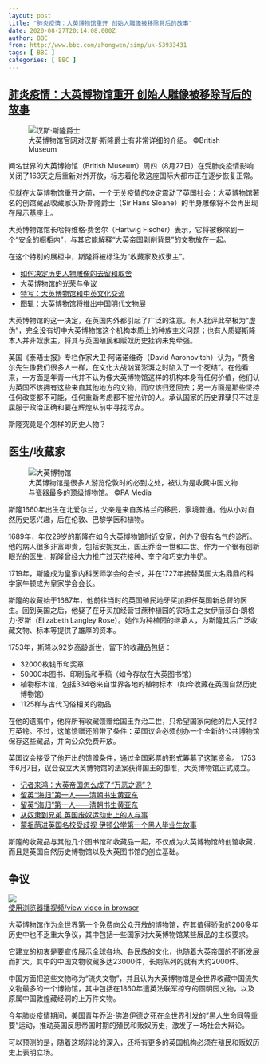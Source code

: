 ```yaml
---
layout: post
title: "肺炎疫情：大英博物馆重开 创始人雕像被移除背后的故事"
date: 2020-08-27T20:14:08.000Z
author: BBC
from: http://www.bbc.com/zhongwen/simp/uk-53933431
tags: [ BBC ]
categories: [ BBC ]
---
```

<!--1598559248000-->
[肺炎疫情：大英博物馆重开 创始人雕像被移除背后的故事](http://www.bbc.com/zhongwen/simp/uk-53933431)
------

<div>
<figure><img alt="汉斯·斯隆爵士" src="https://ichef.bbci.co.uk/news/600/cpsprodpb/1702E/production/_114145249_8a93f173-9520-47b0-867b-87ff5d83c8c8.jpg" referrerpolicy="no-referrer"><br><figcaption>大英博物馆官网对汉斯·斯隆爵士有非常详细的介绍。 ©British Museum</figcaption></figure><p class="story-body__introduction">闻名世界的大英博物馆（British Museum）周四（8月27日）在受肺炎疫情影响关闭了163天之后重新对外开放，标志着伦敦这座国际大都市正在逐步恢复正常。</p><p>但就在大英博物馆重开之前，一个无关疫情的决定震动了英国社会：大英博物馆著名的创馆藏品收藏家汉斯·斯隆爵士（Sir Hans Sloane）的半身雕像将不会再出现在展示基座上。</p><p>大英博物馆馆长哈特维格·费舍尔（Hartwig Fischer）表示，它将被移除到一个“安全的橱柜内”，与其它能解释“大英帝国剥削背景”的文物放在一起。</p><p>在这个特别的展柜中，斯隆将被标注为“收藏家及奴隶主”。</p><ul class="story-body__unordered-list"><li class="story-body__list-item"><a href="http://www.bbc.com/zhongwen/simp/world-52993814" class="story-body__link">如何决定历史人物雕像的去留和取舍</a></li><li class="story-body__list-item"><a href="http://news.bbc.co.uk/chinese/simp/hi/newsid_2970000/newsid_2971700/2971780.stm" class="story-body__link">大英博物馆的光荣与争议</a></li><li class="story-body__list-item"><a href="https://www.bbc.com/zhongwen/simp/uk/2015/01/150115_british_museum" class="story-body__link">特写：大英博物馆和中英文化交流</a></li><li class="story-body__list-item"><a href="https://www.bbc.com/zhongwen/simp/multimedia/2014/01/140123_pic_ming_exhibition" class="story-body__link">图辑：大英博物馆将推出中国明代文物展</a></li></ul><p>大英博物馆的这一决定，在英国内外都引起了广泛的注意。有人批评此举极为“虚伪”，完全没有切中大英博物馆这个机构本质上的种族主义问题；也有人质疑斯隆本人并非奴隶主，将其与英国殖民和贩奴历史挂钩未免牵强。</p><p>英国《泰晤士报》专栏作家大卫·阿诺诺维奇（David Aaronovitch）认为，“费舍尔先生像我们很多人一样，在文化大战汹涌澎湃之时陷入了一个死结”。在他看来，一方面是年青一代并不认为像大英博物馆这样的机构本身有任何价值，他们认为英国不该拥有这些来自其他地方的文物，而应该归还回去；另一方面是那些坚持任何改变都不可能，任何重新考虑都不被允许的人。承认国家的历史罪孽只不过是屈服于政治正确和要在辉煌从前中寻找污点。</p><p>斯隆究竟是个怎样的历史人物？</p><h2 class="story-body__crosshead">医生/收藏家</h2><figure><img alt="大英博物馆" src="https://ichef.bbci.co.uk/news/600/cpsprodpb/1220E/production/_114145247_8a2c3838-5848-421c-94db-1d75e2e4cd98.jpg" referrerpolicy="no-referrer"><br><figcaption>大英博物馆是很多人游览伦敦时的必到之处，被认为是收藏中国文物与瓷器最多的顶级博物馆。 ©PA Media</figcaption></figure><p>斯隆1660年出生在北爱尔兰，父亲是来自苏格兰的移民，家境普通。他从小对自然历史感兴趣，后在伦敦、巴黎学医和植物。</p><p>1689年，年仅29岁的斯隆在如今大英博物馆附近安家，创办了很有名气的诊所。他的病人很多非富即贵，包括安妮女王，国王乔治一世和二世。作为一个很有创新眼光的医生，斯隆曾经大力推广过天花接种、奎宁和巧克力牛奶。 </p><p>1719年，斯隆成为皇家内科医师学会的会长，并在1727年接替英国大名鼎鼎的科学家牛顿成为皇家学会会长。</p><p>斯隆的收藏始于1687年，他前往当时的英国殖民地牙买加担任英国新总督的医生。回到英国之后，他娶了在牙买加经营甘蔗种植园的农场主之女伊丽莎白·朗格力·罗斯（Elizabeth Langley Rose）。她作为种植园的继承人，为斯隆其后广泛收藏文物、标本等提供了雄厚的资本。</p><p>1753年，斯隆以92岁高龄逝世，留下的收藏品包括：</p><ul class="story-body__unordered-list"><li class="story-body__list-item">32000枚钱币和奖章</li><li class="story-body__list-item">50000本图书、印刷品和手稿（如今存放在大英图书馆）</li><li class="story-body__list-item">植物标本馆，包括334卷来自世界各地的植物标本（如今收藏在英国自然历史博物馆）</li><li class="story-body__list-item">1125样与古代习俗相关的物品</li></ul><p>在他的遗嘱中，他将所有收藏馈赠给国王乔治二世，只希望国家向他的后人支付2万英镑。不过，这笔馈赠还附带了条件：英国议会必须创办一个全新的公共博物馆保存这些藏品，并向公众免费开放。</p><p>英国议会接受了他开出的馈赠条件，通过全国彩票的形式筹募了这笔资金。 1753年6月7日，议会设立大英博物馆的法案获得国王的御准，大英博物馆正式成立。</p><ul class="story-body__unordered-list"><li class="story-body__list-item"><a href="http://www.bbc.com/zhongwen/simp/fooc-43659208" class="story-body__link">记者来鸿：大英帝国怎么成了“万恶之源”？</a></li><li class="story-body__list-item"><a href="http://www.bbc.com/zhongwen/simp/uk-42051922" class="story-body__link">留英“海归”第一人——清朝书生黄亚东</a></li><li class="story-body__list-item"><a href="http://www.bbc.com/zhongwen/simp/uk-42051922" class="story-body__link">留英“海归”第一人——清朝书生黄亚东</a></li><li class="story-body__list-item"><a href="http://www.bbc.com/zhongwen/simp/uk-52998366" class="story-body__link">从奴隶到兄弟  英国废奴运动史上的人与事</a></li><li class="story-body__list-item"><a href="http://www.bbc.com/zhongwen/simp/uk-53184451" class="story-body__link">蒙祖荫进英国名校受歧视 伊顿公学第一个黑人毕业生故事</a></li></ul><p>斯隆的收藏品与其他几个图书馆和收藏品一起，不仅成为大英博物馆的创馆收藏，而且是英国自然历史博物馆以及大英图书馆的创立基础。</p><h2 class="story-body__crosshead">争议</h2><img class="media-placeholder player-with-placeholder__image narrative-video-placeholder" src="https://ichef.bbci.co.uk/images/ic/720x405/p08grl3k.jpg" referrerpolicy="no-referrer"><br><a href="https://www.bbc.com/zhongwen/simp/uk-53933431/embed">使用浏览器播视频/view video in browser</a><p>大英博物馆作为全世界第一个免费向公众开放的博物馆，在其值得骄傲的200多年历史中也不乏重大争议，其中包括一些国家对大英博物馆某些展品的主权要求。</p><p>它建立的初衷是要宣传展示全球各地、各民族的文化，也随着大英帝国的不断发展而扩大。其中的中国文物收藏多达23000件，长期陈列的就有大约2000件。</p><p>中国方面把这些文物称为“流失文物”，并且认为大英博物馆是全世界收藏中国流失文物最多的一个博物馆，其中包括在1860年遭英法联军掠夺的圆明园文物，以及原属中国敦煌藏经洞的上万件文物。</p><p>今年肺炎疫情期间，美国青年乔治·佛洛伊德之死在全世界引发的”黑人生命同等重要“运动，推动英国反思帝国时期的殖民和贩奴历史，激发了一场社会大辩论。</p><p>可以预测的是，随着这场辩论的深入，还将有更多的英国机构必须在殖民和贩奴历史上表明立场。</p>
</div>
